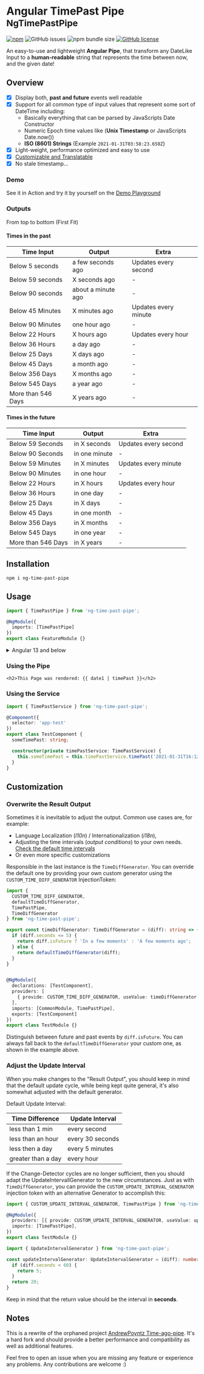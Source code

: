 # Angular TimePast Pipe <small>NgTimePastPipe</small>

[![npm](https://img.shields.io/npm/v/ng-time-past-pipe)](https://www.npmjs.com/package/ng-time-past-pipe)
![GitHub issues](https://img.shields.io/github/issues/leptoquark1/ng-time-past-pipe)
![npm bundle size](https://img.shields.io/bundlephobia/min/ng-time-past-pipe)
[![GitHub license](https://img.shields.io/github/license/leptoquark1/ng-time-past-pipe)](https://github.com/leptoquark1/ng-time-past-pipe)

An easy-to-use and lightweight **Angular Pipe**, that transform any DateLike Input to a **human-readable** string that represents the time between now, and the given date!

## Overview

- [x] Display both, **past and future** events well readable
- [x] Support for all common type of input values that represent some sort of DateTime including:
  * Basically everything that can be parsed by JavaScripts Date Constructor
  * Numeric Epoch time values like (**Unix Timestamp** or JavaScripts Date.now())
  * **ISO (8601) Strings** (Example `2021-01-31T03:58:23.658Z`)
- [x] Light-weight, performance optimized and easy to use
- [x] [Customizable and Translatable](#customization)
- [x] No stale timestamp...

### Demo

See it in Action and try it by yourself on the [Demo Playground](https://ng-time-past-pipe-playground.vercel.app/)


### Outputs

From top to bottom (First Fit)

#### Times in the past

| Time Input         | Output             | Extra                |
|--------------------|--------------------|----------------------|
| Below 5 seconds    | a few seconds ago  | Updates every second |
| Below 59 seconds   | X seconds ago      | -                    |
| Below 90 seconds   | about a minute ago | -                    |
| Below 45 Minutes   | X minutes ago      | Updates every minute |
| Below 90 Minutes   | one hour ago       | -                    |
| Below 22 Hours     | X hours ago        | Updates every hour   |
| Below 36 Hours     | a day ago          | -                    |
| Below 25 Days      | X days ago         | -                    |
| Below 45 Days      | a month ago        | -                    |
| Below 356 Days     | X months ago       | -                    |
| Below 545 Days     | a year ago         | -                    |
| More than 546 Days | X years ago        | -                    |

#### Times in the future

| Time Input         | Output        | Extra                 |
|--------------------|---------------|-----------------------|
| Below 59 Seconds   | in X seconds  | Updates every second  |
| Below 90 Seconds   | in one minute | -                     |
| Below 59 Minutes   | in X minutes  | Updates every minute  |
| Below 90 Minutes   | in one hour   | -                     |
| Below 22 Hours     | in X hours    | Updates every hour    |
| Below 36 Hours     | in one day    | -                     |
| Below 25 Days      | in X days     | -                     |
| Below 45 Days      | in one month  | -                     |
| Below 356 Days     | in X months   | -                     |
| Below 545 Days     | in one year   | -                     |
| More than 546 Days | in X years    | -                     |


## Installation

```
npm i ng-time-past-pipe
```


## Usage

```ts
import { TimePastPipe } from 'ng-time-past-pipe';

@NgModule({
  imports: [TimePastPipe]
})
export class FeatureModule {}
```

<details><summary>Angular 13 and below</summary>
<p>

  ```ts
  import { NgTimePastPipeModule } from 'ng-time-past-pipe';
  
  @NgModule({
  imports: [NgTimePastPipeModule]
  })
  export class FeatureModule {}
  ```

</p>
</details>

### Using the Pipe

```angular2html
<h2>This Page was rendered: {{ date1 | timePast }}</h2>
```

### Using the Service

```typescript
import { TimePastService } from 'ng-time-past-pipe';

@Component({
  selector: 'app-test'
})
export class TestComponent {
  someTimePast: string;

  constructor(private timePastService: TimePastService) {
    this.someTimePast = this.timePastService.timePast('2021-01-31T16:12:00.000Z');
  }
}
```

## Customization

### Overwrite the Result Output

Sometimes it is inevitable to adjust the output. Common use cases are, for example:

- Language Localization (_l10n_) / Internationalization (_i18n_),
- Adjusting the time intervals (_output conditions_) to your own needs. [Check the default time intervals](#outputs)
- Or even more specific customizations

Responsible in the last instance is the `TimeDiffGenerator`.
You can override the default one by providing your own custom generator using the `CUSTOM_TIME_DIFF_GENERATOR` InjectionToken:

```typescript
import {
  CUSTOM_TIME_DIFF_GENERATOR,
  defaultTimeDiffGenerator,
  TimePastPipe,
  TimeDiffGenerator
} from 'ng-time-past-pipe';

export const timeDiffGenerator: TimeDiffGenerator = (diff): string => {
  if (diff.seconds <= 5) {
    return diff.isFuture ? 'In a few moments' : 'A few moments ago';
  } else {
    return defaultTimeDiffGenerator(diff);
  }
}


@NgModule({
  declarations: [TestComponent],
  providers: [
    { provide: CUSTOM_TIME_DIFF_GENERATOR, useValue: timeDiffGenerator },
  ],
  imports: [CommonModule, TimePastPipe],
  exports: [TestComponent]
})
export class TestModule {}
```

Distinguish between future and past events by `diff.isFuture`.
You can always fall back to the `defaultTimeDiffGenerator` your custom one, as shown in the example above.

### Adjust the Update Interval

When you make changes to the "Result Output", you should keep in mind that the default update cycle, while being kept quite general, it's also somewhat adjusted with the default generator.

Default Update Interval:

| Time Difference    | Update Interval  |
|--------------------|------------------|
| less than 1 min    | every second     |
| less than an hour  | every 30 seconds |
| less then a day    | every 5 minutes  |
| greater than a day | every hour       |

If the Change-Detector cycles are no longer sufficient, then you should adapt the UpdateIntervallGenerator to the new circumstances.
Just as with `TimeDiffGenerator`, you can provide the `CUSTOM_UPDATE_INTERVAL_GENERATOR` injection token with an alternative Generator to accomplish this:

```typescript
import { CUSTOM_UPDATE_INTERVAL_GENERATOR, TimePastPipe } from 'ng-time-past-pipe';

@NgModule({
  providers: [{ provide: CUSTOM_UPDATE_INTERVAL_GENERATOR, useValue: updateIntervalGenerator }],
  imports: [TimePastPipe],
})
export class TestModule {}
```

```typescript
import { UpdateIntervalGenerator } from 'ng-time-past-pipe';

const updateIntervalGenerator: UpdateIntervalGenerator = (diff): number => {
  if (diff.seconds < 60) {
    return 5;
  }
  return 20;
}
```

Keep in mind that the return value should be the interval in **seconds**.

## Notes

This is a rewrite of the orphaned project [AndrewPoyntz Time-ago-pipe](https://github.com/AndrewPoyntz/time-ago-pipe).
It's a hard fork and should provide a better performance and compatibility as well as additional features.

Feel free to open an issue when you are missing any feature or experience any problems.
Any contributions are welcome :)
